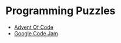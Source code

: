 # Programming Puzzles

- [Advent Of Code](adventofcode/README.md)
- [Google Code Jam](googlecodejam/README.md)